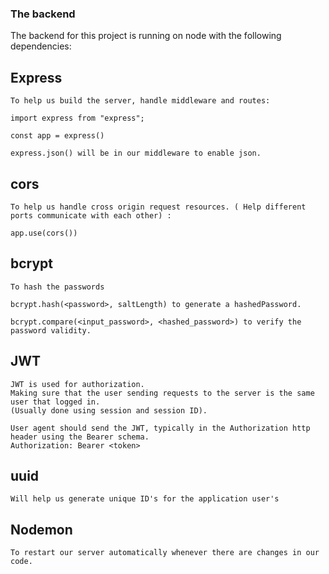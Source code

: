### The backend
  
  The backend for this project is running on node with the following dependencies:

  ## Express
    To help us build the server, handle middleware and routes:
    
    import express from "express";
    
    const app = express()
    
    express.json() will be in our middleware to enable json.
    
   ## cors
    To help us handle cross origin request resources. ( Help different ports communicate with each other) :
    
    app.use(cors())
        
   ## bcrypt
    To hash the passwords
    
    bcrypt.hash(<password>, saltLength) to generate a hashedPassword.
    
    bcrypt.compare(<input_password>, <hashed_password>) to verify the password validity.
    
   ## JWT
    JWT is used for authorization. 
    Making sure that the user sending requests to the server is the same user that logged in. 
    (Usually done using session and session ID).
    
    User agent should send the JWT, typically in the Authorization http header using the Bearer schema.
    Authorization: Bearer <token>

   ## uuid
    Will help us generate unique ID's for the application user's

   ## Nodemon
    To restart our server automatically whenever there are changes in our code.

